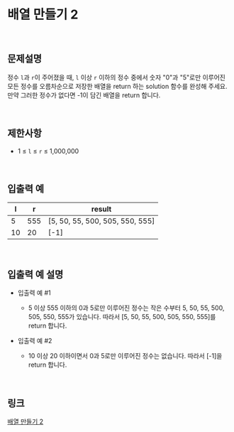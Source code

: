 # 배열 만들기 2

<br>

## 문제설명
정수 `l`과 `r`이 주어졌을 때, `l` 이상 `r` 이하의 정수 중에서 숫자 "0"과 "5"로만 이루어진 모든 정수를 오름차순으로 저장한 배열을 return 하는 solution 함수를 완성해 주세요.<br>
만약 그러한 정수가 없다면 -1이 담긴 배열을 return 합니다.

<br>

## 제한사항
- 1 ≤ `l` ≤ `r` ≤ 1,000,000

<br>

## 입출력 예
| l | r | result |
|---|---|---|
| 5 | 555 | [5, 50, 55, 500, 505, 550, 555] |
| 10 | 20 | [-1] |

<br>

## 입출력 예 설명
- 입출력 예 #1
    - 5 이상 555 이하의 0과 5로만 이루어진 정수는 작은 수부터 5, 50, 55, 500, 505, 550, 555가 있습니다. 따라서 [5, 50, 55, 500, 505, 550, 555]를 return 합니다.

- 입출력 예 #2
    - 10 이상 20 이하이면서 0과 5로만 이루어진 정수는 없습니다. 따라서 [-1]을 return 합니다.

<br>

## 링크
[배열 만들기 2](https://school.programmers.co.kr/learn/courses/30/lessons/181921)
